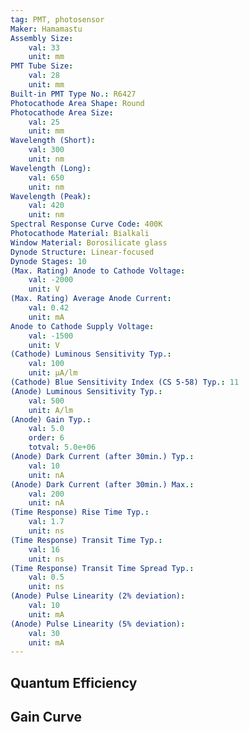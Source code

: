 ```yaml
---
tag: PMT, photosensor
Maker: Hamamastu
Assembly Size:
    val: 33
    unit: mm
PMT Tube Size:
    val: 28
    unit: mm
Built-in PMT Type No.: R6427
Photocathode Area Shape: Round
Photocathode Area Size:
    val: 25
    unit: mm
Wavelength (Short):
    val: 300
    unit: nm
Wavelength (Long):
    val: 650
    unit: nm
Wavelength (Peak):
    val: 420
    unit: nm
Spectral Response Curve Code: 400K
Photocathode Material: Bialkali
Window Material: Borosilicate glass
Dynode Structure: Linear-focused
Dynode Stages: 10
(Max. Rating) Anode to Cathode Voltage:
    val: -2000
    unit: V
(Max. Rating) Average Anode Current:
    val: 0.42
    unit: mA
Anode to Cathode Supply Voltage:
    val: -1500
    unit: V
(Cathode) Luminous Sensitivity Typ.:
    val: 100
    unit: μA/lm
(Cathode) Blue Sensitivity Index (CS 5-58) Typ.: 11
(Anode) Luminous Sensitivity Typ.:
    val: 500
    unit: A/lm
(Anode) Gain Typ.:
    val: 5.0
    order: 6
    totval: 5.0e+06
(Anode) Dark Current (after 30min.) Typ.:
    val: 10
    unit: nA
(Anode) Dark Current (after 30min.) Max.:
    val: 200
    unit: nA
(Time Response) Rise Time Typ.:
    val: 1.7
    unit: ns
(Time Response) Transit Time Typ.:
    val: 16
    unit: ns
(Time Response) Transit Time Spread Typ.:
    val: 0.5
    unit: ns
(Anode) Pulse Linearity (2% deviation):
    val: 10
    unit: mA
(Anode) Pulse Linearity (5% deviation):
    val: 30
    unit: mA
---
```

## Quantum Efficiency
## Gain Curve
